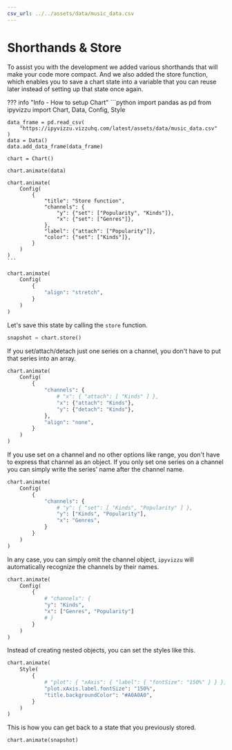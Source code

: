 ```yaml
---
csv_url: ../../assets/data/music_data.csv
---
```


# Shorthands & Store

To assist you with the development we added various shorthands that will make
your code more compact. And we also added the store function, which enables you
to save a chart state into a variable that you can reuse later instead of
setting up that state once again.

<div id="tutorial_01"></div>

??? info "Info - How to setup Chart"
    ```python
    import pandas as pd
    from ipyvizzu import Chart, Data, Config, Style

    data_frame = pd.read_csv(
        "https://ipyvizzu.vizzuhq.com/latest/assets/data/music_data.csv"
    )
    data = Data()
    data.add_data_frame(data_frame)

    chart = Chart()

    chart.animate(data)

    chart.animate(
        Config(
            {
                "title": "Store function",
                "channels": {
                    "y": {"set": ["Popularity", "Kinds"]},
                    "x": {"set": ["Genres"]},
                },
                "label": {"attach": ["Popularity"]},
                "color": {"set": ["Kinds"]},
            }
        )
    )
    ```

```python
chart.animate(
    Config(
        {
            "align": "stretch",
        }
    )
)
```

Let's save this state by calling the `store` function.

```python
snapshot = chart.store()
```

If you set/attach/detach just one series on a channel, you don't have to put
that series into an array.

<div id="tutorial_02"></div>

```python
chart.animate(
    Config(
        {
            "channels": {
                # "x": { "attach": [ "Kinds" ] },
                "x": {"attach": "Kinds"},
                "y": {"detach": "Kinds"},
            },
            "align": "none",
        }
    )
)
```

If you use set on a channel and no other options like range, you don't have to
express that channel as an object. If you only set one series on a channel you
can simply write the series' name after the channel name.

<div id="tutorial_03"></div>

```python
chart.animate(
    Config(
        {
            "channels": {
                # "y": { "set": [ "Kinds", "Popularity" ] },
                "y": ["Kinds", "Popularity"],
                "x": "Genres",
            }
        }
    )
)
```

In any case, you can simply omit the channel object, `ipyvizzu` will
automatically recognize the channels by their names.

<div id="tutorial_04"></div>

```python
chart.animate(
    Config(
        {
            # "channels": {
            "y": "Kinds",
            "x": ["Genres", "Popularity"]
            # }
        }
    )
)
```

Instead of creating nested objects, you can set the styles like this.

<div id="tutorial_05"></div>

```python
chart.animate(
    Style(
        {
            # "plot": { "xAxis": { "label": { "fontSize": "150%" } } },
            "plot.xAxis.label.fontSize": "150%",
            "title.backgroundColor": "#A0A0A0",
        }
    )
)
```

This is how you can get back to a state that you previously stored.

<div id="tutorial_06"></div>

```python
chart.animate(snapshot)
```

<script src="../shorthands_store.js"></script>
